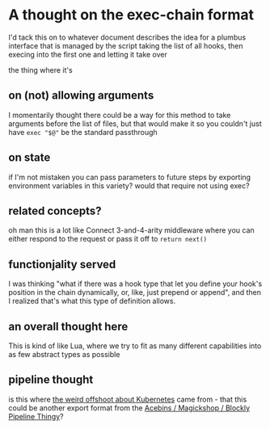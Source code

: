 # A thought on the exec-chain format

I'd tack this on to whatever document describes the idea for a plumbus interface that is managed by the script taking the list of all hooks, then execing into the first one and letting it take over

the thing where it's

## on (not) allowing arguments

I momentarily thought there could be a way for this method to take arguments before the list of files, but that would make it so you couldn't just have `exec "$@"` be the standard passthrough

## on state

if I'm not mistaken you can pass parameters to future steps by exporting environment variables in this variety? would that require not using exec?

## related concepts?

oh man this is a lot like Connect 3-and-4-arity middleware where you can either respond to the request or pass it off to `return next()`

## functionjality served

I was thinking "what if there was a hook type that let you define your hook's position in the chain dynamically, or, like, just prepend or append", and then I realized that's what this type of definition allows.

## an overall thought here

This is kind of like Lua, where we try to fit as many different capabilities into as few abstract types as possible

## pipeline thought

is this where [the weird offshoot about Kubernetes](k7j86-ye9bv-cbad4-fj5mb-90ty1) came from - that this could be another export format from the [Acebins / Magickshop / Blockly Pipeline Thingy](amyvx-h7853-878ea-s47wv-a18p1)?

